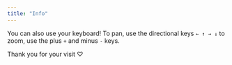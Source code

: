 ```yaml
---
title: "Info"
---
```

<div tags>

You can also use your keyboard! To pan, use the directional keys `← ↑ → ↓` to zoom, use the plus `+` and minus `-` keys.

Thank you for your visit ♡

</div>
